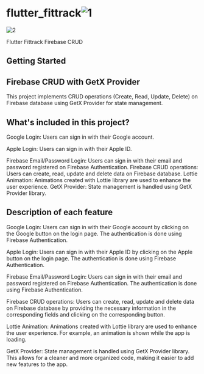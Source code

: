 # flutter_fittrack![1](https://user-images.githubusercontent.com/16256211/232228502-27390679-ebaa-433a-887d-c5f63f91778b.png)

![2](https://user-images.githubusercontent.com/16256211/232228510-20d068f5-4533-4a99-8249-20551817dc4d.png)

Flutter Fittrack Firebase CRUD

## Getting Started

## Firebase CRUD with GetX Provider
This project implements CRUD operations (Create, Read, Update, Delete) on Firebase database using GetX Provider for state management.

## What's included in this project?
Google Login: Users can sign in with their Google account.

Apple Login: Users can sign in with their Apple ID.

Firebase Email/Password Login: Users can sign in with their email and password registered on Firebase Authentication.
Firebase CRUD operations: Users can create, read, update and delete data on Firebase database.
Lottie Animation: Animations created with Lottie library are used to enhance the user experience.
GetX Provider: State management is handled using GetX Provider library.

## Description of each feature

Google Login: Users can sign in with their Google account by clicking on the Google button on the login page. The authentication is done using Firebase Authentication.

Apple Login: Users can sign in with their Apple ID by clicking on the Apple button on the login page. The authentication is done using Firebase Authentication.

Firebase Email/Password Login: Users can sign in with their email and password registered on Firebase Authentication. The authentication is done using Firebase Authentication.

Firebase CRUD operations: Users can create, read, update and delete data on Firebase database by providing the necessary information in the corresponding fields and clicking on the corresponding button.

Lottie Animation: Animations created with Lottie library are used to enhance the user experience. For example, an animation is shown while the app is loading.

GetX Provider: State management is handled using GetX Provider library. This allows for a cleaner and more organized code, making it easier to add new features to the app.

